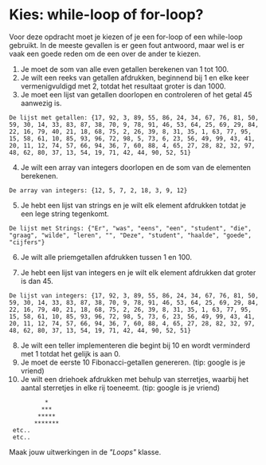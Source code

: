 # Kies: while-loop of for-loop?

Voor deze opdracht moet je kiezen of je een for-loop of een while-loop gebruikt.
In de meeste gevallen is er geen fout antwoord, maar wel is er vaak een goede reden om de een over de ander te kiezen.

1. Je moet de som van alle even getallen berekenen van 1 tot 100.
2. Je wilt een reeks van getallen afdrukken, beginnend bij 1 en elke keer vermenigvuldigd met 2, totdat het resultaat groter is dan 1000.
3. Je moet een lijst van getallen doorlopen en controleren of het getal 45 aanwezig is.
```
De lijst met getallen: {17, 92, 3, 89, 55, 86, 24, 34, 67, 76, 81, 50, 59, 30, 14, 33, 83, 87, 38, 70, 9, 78, 91, 46, 53, 64, 25, 69, 29, 84, 22, 16, 79, 40, 21, 18, 68, 75, 2, 26, 39, 8, 31, 35, 1, 63, 77, 95, 15, 58, 61, 10, 85, 93, 96, 72, 98, 5, 73, 6, 23, 56, 49, 99, 43, 41, 20, 11, 12, 74, 57, 66, 94, 36, 7, 60, 88, 4, 65, 27, 28, 82, 32, 97, 48, 62, 80, 37, 13, 54, 19, 71, 42, 44, 90, 52, 51}
```

4. Je wilt een array van integers doorlopen en de som van de elementen berekenen.
```
De array van integers: {12, 5, 7, 2, 18, 3, 9, 12}
```
5. Je hebt een lijst van strings en je wilt elk element afdrukken totdat je een lege string tegenkomt.
```
De lijst met Strings: {"Er", "was", "eens", "een", "student", "die", "graag", "wilde", "leren", "", "Deze", "student", "haalde", "goede", "cijfers"}
```
6. Je wilt alle priemgetallen afdrukken tussen 1 en 100.

7. Je hebt een lijst van integers en je wilt elk element afdrukken dat groter is dan 45.
```
De lijst van integers: {17, 92, 3, 89, 55, 86, 24, 34, 67, 76, 81, 50, 59, 30, 14, 33, 83, 87, 38, 70, 9, 78, 91, 46, 53, 64, 25, 69, 29, 84, 22, 16, 79, 40, 21, 18, 68, 75, 2, 26, 39, 8, 31, 35, 1, 63, 77, 95, 15, 58, 61, 10, 85, 93, 96, 72, 98, 5, 73, 6, 23, 56, 49, 99, 43, 41, 20, 11, 12, 74, 57, 66, 94, 36, 7, 60, 88, 4, 65, 27, 28, 82, 32, 97, 48, 62, 80, 37, 13, 54, 19, 71, 42, 44, 90, 52, 51}
```
8. Je wilt een teller implementeren die begint bij 10 en wordt verminderd met 1 totdat het gelijk is aan 0.
9. Je moet de eerste 10 Fibonacci-getallen genereren. (tip: google is je vriend)
10. Je wilt een driehoek afdrukken met behulp van sterretjes, waarbij het aantal sterretjes in elke rij toeneemt. (tip: google is je vriend)
```
          *
         ***
        *****
       *******
 etc.. 
 etc..
```

Maak jouw uitwerkingen in de _"Loops"_ klasse.

